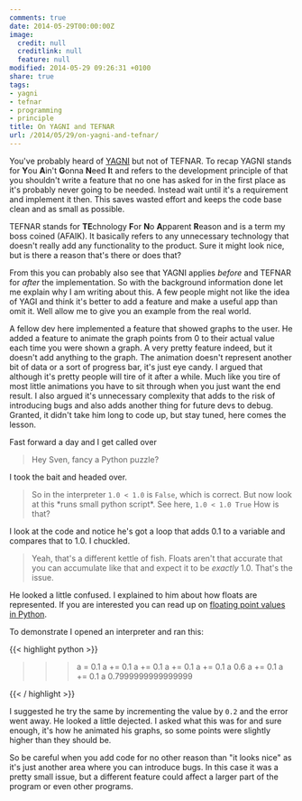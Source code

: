 ```yaml
---
comments: true
date: 2014-05-29T00:00:00Z
image:
  credit: null
  creditlink: null
  feature: null
modified: 2014-05-29 09:26:31 +0100
share: true
tags:
- yagni
- tefnar
- programming
- principle
title: On YAGNI and TEFNAR
url: /2014/05/29/on-yagni-and-tefnar/
---
```


You've probably heard of [YAGNI](https://en.wikipedia.org/wiki/You_Ain%27t_Gonna_Need_It)
but not of TEFNAR. To recap YAGNI stands for **Y**ou **A**in't **G**onna **N**eed **I**t and
refers to the development principle of that you shouldn't write a feature that no one has asked for
in the first place as it's probably never going to be needed. Instead wait until
it's a requirement and implement it then. This saves wasted effort and keeps the code base
clean and as small as possible.

TEFNAR stands for **TE**chnology **F**or **N**o **A**pparent **R**eason and is a term
my boss coined (AFAIK). It basically refers to any unnecessary technology that
doesn't really add any functionality to the product. Sure it might look nice, but
is there a reason that's there or does that?

From this you can probably also see that YAGNI applies *before* and TEFNAR for *after*
the implementation. So with the background information done let me explain why I am writing
about this. A few people might not like the idea of YAGI and think it's better to
add a feature and make a useful app than omit it. Well allow me to give you an example
from the real world.

A fellow dev here implemented a feature that showed graphs to the user. He added a
feature to animate the graph points from 0 to their actual value each time you
were shown a graph. A very pretty feature indeed, but it doesn't add anything to
the graph. The animation doesn't represent another bit of data or a sort of
progress bar, it's just eye candy. I argued that although it's pretty people will
tire of it after a while. Much like you tire of most little animations you have to sit
through when you just want the end result. I also argued it's unnecessary complexity
that adds to the risk of introducing bugs and also adds another thing for future devs
to debug. Granted, it didn't take him long to code up, but stay tuned, here comes the
lesson.

Fast forward a day and I get called over

> Hey Sven, fancy a Python puzzle?

I took the bait and headed over.

> So in the interpreter `1.0 < 1.0` is `False`, which is correct.
> But now look at this \*runs small python script\*. See here, `1.0 < 1.0 True`
> How is that?

I look at the code and notice he's got a loop that adds 0.1 to a variable and
compares that to 1.0. I chuckled.

> Yeah, that's a different kettle of fish. Floats aren't that accurate that you
> can accumulate like that and expect it to be *exactly* 1.0. That's the issue.

He looked a little confused. I explained to him about how floats are represented.
If you are interested you can read up on [floating point values in Python](https://docs.python.org/2.7/tutorial/floatingpoint.html).

To demonstrate I opened an interpreter and ran this:

{{< highlight python >}}

>>> a = 0.1
>>> a += 0.1
>>> a += 0.1
>>> a += 0.1
>>> a += 0.1
>>> a
0.6
>>> a += 0.1
>>> a += 0.1
>>> a
0.7999999999999999

{{< / highlight >}}

I suggested he try the same by incrementing the value by `0.2` and the error went away.
He looked a little dejected. I asked what this was for and sure enough, it's how he
animated his graphs, so some points were slightly higher than they should be.

So be careful when you add code for no other reason than "it looks nice" as it's
just another area where you can introduce bugs. In this case it was a pretty small
issue, but a different feature could affect a larger part of the program or
even other programs.